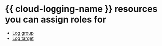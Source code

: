 # {{ cloud-logging-name }} resources you can assign roles for

* [Log group](../../../logging/concepts/log-group.md)
* [Log target](../../../logging/operations/create-sink.md)